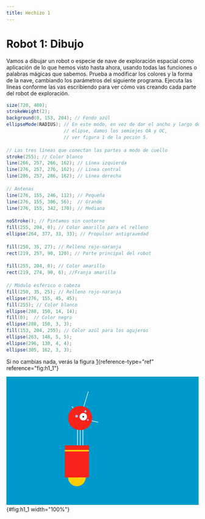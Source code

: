 ```yaml
---
title: Hechizo 1
---
```


# Robot 1: Dibujo

Vamos a dibujar un robot o especie de nave de exploración espacial como
aplicación de lo que hemos visto hasta ahora, usando todas las funciones
o palabras mágicas que sabemos. Prueba a modificar los colores y la
forma de la nave, cambiando los parámetros del siguiente programa.
Ejecuta las líneas conforme las vas escribiendo para ver cómo vas
creando cada parte del robot de exploración.

``` {.java bgcolor="olive!10"}
size(720, 480);
strokeWeight(2);
background(0, 153, 204); // Fondo azúl
ellipseMode(RADIUS); // En este modo, en vez de dar el ancho y largo de la 
                     // elipse, damos los semiejes OA y OC,  
                     // ver figura 1 de la poción 5. 

// Las tres líneas que conectan las partes a modo de cuello
stroke(255); // Color blanco
line(266, 257, 266, 162); // Línea izquierda
line(276, 257, 276, 162); // Línea central 
line(286, 257, 286, 162); // Línea derecha

// Antenas
line(276, 155, 246, 112); // Pequeña
line(276, 155, 306, 56);  // Grande
line(276, 155, 342, 170); // Mediana

noStroke(); // Pintamos sin contorno 
fill(255, 204, 0); // Color amarillo para el relleno
ellipse(264, 377, 33, 33); // Propulsor antigravedad

fill(250, 35, 27); // Relleno rojo-naranja
rect(219, 257, 90, 120); // Parte principal del robot

fill(255, 204, 0); // Color amarillo
rect(219, 274, 90, 6); //Franja amarilla

// Módulo esférico o cabeza
fill(250, 35, 25); // Relleno rojo-naranja
ellipse(276, 155, 45, 45);
fill(255); // Color blanco
ellipse(288, 150, 14, 14);
fill(0);  // Color negro
ellipse(288, 150, 3, 3);
fill(153, 204, 255); // Color azúl para los agujeros
ellipse(263, 148, 5, 5);
ellipse(296, 130, 4, 4);
ellipse(305, 162, 3, 3);
```

Si no cambias nada, verás la figura [1](#fig:h1_1){reference-type="ref"
reference="fig:h1_1"}

![Imagen de un robot](pictures/h1_1.png){#fig:h1_1 width="100%"}
